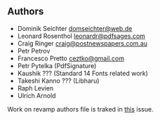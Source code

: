 ## Authors

* Dominik Seichter <domseichter@web.de>
* Leonard Rosenthol <leonardr@pdfsages.com>
* Craig Ringer <craig@postnewspapers.com.au>
* Petr Petrov
* Francesco Pretto <ceztko@gmail.com>
* Petr Pytelka (PdfSignature)
* Kaushik ??? (Standard 14 Fonts related work)
* Takeshi Kanno ??? (Libharu)
* Raph Levien
* Ulrich Arnold

Work on revamp authors file is traked in [this](https://github.com/pdfmm/pdfmm/issues/26) issue.
